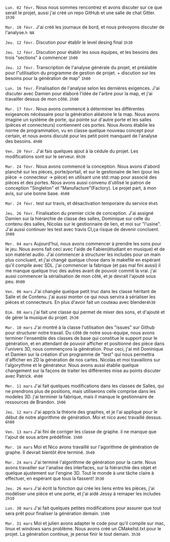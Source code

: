 `Lun. 02 févr.` Nous nous sommes rencontrez et avons discuter sur ce que serait le projet, aussi j'ai créé un repo GitHub et une salle de chat Gitter. `1h30`

`Mar. 10 févr.` J'ai créé les journaux de bord, et nous prévoyons discuter de l'analyse.`h NA`

`Jeu. 12 févr.` Discution pour établir le level desing final `1h30`

`Jeu. 12 févr.` Discution pour établir les sous équipes, et les besoins des trois "sections" à commencer `1h00`

`Jeu. 12 févr.` Transcription de l'analyse générale du projet, et préàlable pour l"utilisation du programme de gestion de projet. + discution sur les besoins pour la génération de map" `1h00`

`Lun. 16 févr.` Finalisation de l'analyse selon les dernières exigences. J'ai discuter avec Damien pour élaboré l'idée de l'arbre pour la map, et j'ai travailler dessus de mon côté. `2h00`

`Mar. 17 févr.` Nous avons commencé à déterminer les différentes exigeances nécéssaire pour la génération aléatoire le la map. Nous avons imagine un système de porte, qui pointe sur d'autre porte et les salles (pièces et connecteurs) contiennent ces portes. Nous Avons établie les norme de programmation, vu en classe quelque nouveau concept pour certain, et nous avons discuté pour les petit point manquant de l'analyse des besoins. `4h00`

`Ven. 20 févr.` J'ai fais quelques ajout à la cédule du projet. Les modifications sont sur le serveur. `0h30`

`Mar. 24 févr.` Nous avons commencé la conception. Nous avons d'abord planché sur les pièces, porte/portail, et sur le gestionaire de lien (pour les pièce -> connecteur -> pièce) en utilisant une std::map pour associé des pièces et des portes. Nous avons aussi convenu d'utilisé le patron de conception "Singleton" et "Manufacture"(Factory). Le projet part, à mon avis, sur une bonne base. `4h00`

`Mar. 24 févr.` test sur travis, et désactivation temporaire du service `0h45`

`Jeu. 26 févr.` Finalisation du premier cicle de conception. J'ai assigné Damien sur la hiérarchie de classe des salles, Dominique sur celle du contenu des salles, Nicolas sur le gestionnaire de lien, et moi sur "l'usine". J'ai aussi continuer les test avec travis CI,ça risque de devenir concluent. `3h00`

`Mer. 04 mars` Aujourd'hui, nous avons commencer à prendre les sons pour le jeu. Nous avons fait ceci avec l'aide de Fabien(étudiant en musique) et de son matériel audio. J'ai commencer à structurer les includes pour un main plus concluant, et j'ai changé quelque chose dans le makefile en espérant qu'il compile avec SDL. j'ai commencer la fabrique (et pas mal fini aussi) il me manque quelque truc des autres avant de pouvoir commit la vrai. j'ai aussi commencer la sérialisation de mon côté, et je devrait l'ajouté sous peu. `8h00`

`Ven. 06 mars` J'ai changée quelque petit truc dans les classe héritant de Salle et de Contenu. j'ai aussi monter ce qui nous servira à sérialiser les pièces et connecteurs. En plus d'avoir fait un couteau avec blender`4h30`

`Dim. 08 mars` j'ai fait une classe qui permet de mixer des sons, et d'ajouté et de gérer la musique du projet. `2h30`

`Mar. 10 mars` J'ai montré à la classe l'utilisation des "issues" sur Github pour structurer notre travail. Du côté de notre sous-équipe, nous avons terminer l'ensemble des classes de base qui constitue le support pour le génération, et en attendant de pouvoir afficher et positionné des pièce dans l'univers 3D, nous commençons la génération. Pour ceci, j'ai mit Dominique et Damien sur la création d'un programme de "test" qui nous permettra d'afficher en 2D la génération de nos cartes. Nicolas et moi travaillons sur l'algorythme et le générateur. Nous avons aussi établie quelque changement sur la façons de traiter les différentes mise au points discuter avec Patrick. `4h00`

`Mer. 11 mars` J'ai fait quelques modifications dans les classes de Salles, qui ne prendrons plus de positions, mais utiliserons celle comprise dans les modeles 3D. j'ai terminer la fabrique, mais il manque le gestionnaire de ressources de Brandon. `1h00`

`Jeu. 12 mars` J'ai appris la théorie des graphes, et je l'ai appliqué pour le début de notre algorithme de génération. Moi et nico avec travaillé dessus. `6h00`

`Ven. 13 mars` J'ai fini de corriger les classe de graphe. il ne manque que l'ajout de sous arbre prédéfinie. `1h00`

`Mar. 16 mars` Moi et Nico avons travaillé sur l'agorithme de génération de graphe. Il devrait bientôt être terminé. `3h40`

`Mar. 24 mars` J'ai terminé l'algorithme de génération pour la carte. Nous avons travailler sur l'analise des interfaces, sur la hiérarchie des objet et quelque ajustement sur l'engine 3D. Tout le monde à une tâche claire à effectuer, en espérant que tous la fassent! `3h30`

`Jeu. 26 mars` J'ai écrit la fonction qui crée les liens entre les pièces, j'ai modéliser une pièce et une porte, et j'ai aidé Jessy à remaper les includes `2h10`

`Lun. 30 mars` J'ai fait quelques petites modifications pour assurer que tout sera prêt pour finaliser la génération demain. `1h00`

`Mar. 31 mars` Moi et julien avons adapter le code pour qu'il compile sur mac, linux et windows sans problème. Nous avons créé un CMakelist.txt pour le projet. La génération continue, je pense finir le tout demain. `3h30`